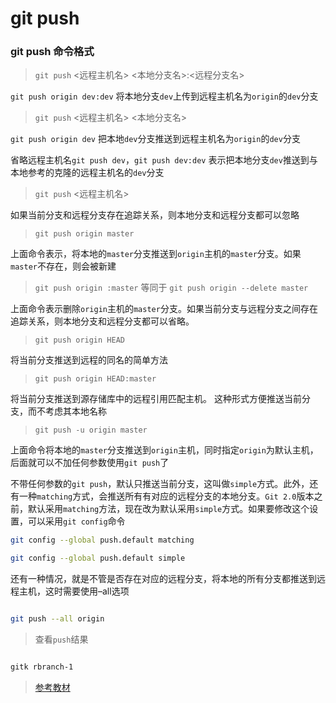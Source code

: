 # git push

### git push 命令格式 
> `git push` <远程主机名> <本地分支名>:<远程分支名>
 
`git push origin dev:dev` 将本地分支`dev`上传到远程主机名为`origin`的`dev`分支

> `git push` <远程主机名> <本地分支名>

`git push origin dev` 把本地`dev`分支推送到远程主机名为`origin`的`dev`分支

省略远程主机名`git push dev`，`git push dev:dev` 表示把本地分支`dev`推送到与本地参考的克隆的远程主机名的`dev`分支

> `git push` <远程主机名>

如果当前分支和远程分支存在追踪关系，则本地分支和远程分支都可以忽略

> `git push origin master`

上面命令表示，将本地的`master`分支推送到`origin`主机的`master`分支。如果`master`不存在，则会被新建

> `git push origin :master`  等同于 `git push origin --delete master`

上面命令表示删除`origin`主机的`master`分支。如果当前分支与远程分支之间存在追踪关系，则本地分支和远程分支都可以省略。

> `git push origin HEAD` 

将当前分支推送到远程的同名的简单方法

> `git push origin HEAD:master`

将当前分支推送到源存储库中的远程引用匹配主机。 这种形式方便推送当前分支，而不考虑其本地名称

> `git push -u origin master`

上面命令将本地的`master`分支推送到`origin`主机，同时指定`origin`为默认主机，后面就可以不加任何参数使用`git push`了

不带任何参数的`git push`，默认只推送当前分支，这叫做`simple`方式。此外，还有一种`matching`方式，会推送所有有对应的远程分支的本地分支。`Git 2.0`版本之前，默认采用`matching`方法，现在改为默认采用`simple`方式。如果要修改这个设置，可以采用`git config`命令

```bash
git config --global push.default matching

git config --global push.default simple

```

还有一种情况，就是不管是否存在对应的远程分支，将本地的所有分支都推送到远程主机，这时需要使用–all选项

```bash

git push --all origin

```
> 查看`push`结果

```bash

gitk rbranch-1

```

> [参考教材](https://www.yiibai.com/git/git_push.html)



